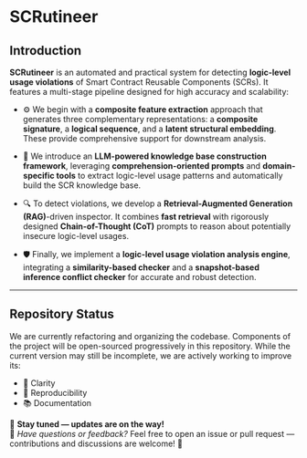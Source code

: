 # SCRutineer

## Introduction

**SCRutineer** is an automated and practical system for detecting **logic-level usage violations** of Smart Contract Reusable Components (SCRs). It features a multi-stage pipeline designed for high accuracy and scalability:

- ⚙️ We begin with a **composite feature extraction** approach that generates three complementary representations: a **composite signature**, a **logical sequence**, and a **latent structural embedding**. These provide comprehensive support for downstream analysis.

- 🧩 We introduce an **LLM-powered knowledge base construction framework**, leveraging **comprehension-oriented prompts** and **domain-specific tools** to extract logic-level usage patterns and automatically build the SCR knowledge base.

- 🔍 To detect violations, we develop a **Retrieval-Augmented Generation (RAG)**-driven inspector. It combines **fast retrieval** with rigorously designed **Chain-of-Thought (CoT)** prompts to reason about potentially insecure logic-level usages.

- 🛡️ Finally, we implement a **logic-level usage violation analysis engine**, integrating a **similarity-based checker** and a **snapshot-based inference conflict checker** for accurate and robust detection.

---

## Repository Status

We are currently refactoring and organizing the codebase. Components of the project will be open-sourced progressively in this repository. While the current version may still be incomplete, we are actively working to improve its:

- 🧹 Clarity  
- 🔁 Reproducibility  
- 📚 Documentation

📌 **Stay tuned — updates are on the way!**  
💬 *Have questions or feedback?* Feel free to open an issue or pull request — contributions and discussions are welcome! 🙌

